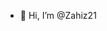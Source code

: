 - 👋 Hi, I’m @Zahiz21

<!---
Zahiz21/Zahiz21 is a ✨ special ✨ repository because its `README.md` (this file) appears on your GitHub profile.
You can click the Preview link to take a look at your changes.
--->
